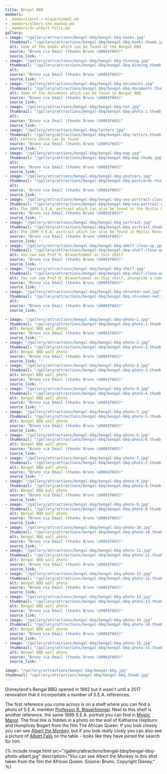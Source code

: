 ```yaml
---
title: Bengal BBQ
members:
- _members/prof-r-blauerhimmel.md
- _members/albert-the-monkey.md
- _members/dr-albert-falls.md
gallery:
- image: "/gallery/attractions/bengal-bbq/bengal-bbq-books.jpg"
  thumbnail: "/gallery/attractions/bengal-bbq/bengal-bbq-books.thumb.jpg"
  alt: Some of the books which can be found at the Bengal BBQ
  source: "Bruno via Email (thanks Bruno \U0001F603)"
  source_link: ''
- image: "/gallery/attractions/bengal-bbq/bengal-bbq-dinning.jpg"
  thumbnail: "/gallery/attractions/bengal-bbq/bengal-bbq-dinning.thumb.jpg"
  alt: 
  source: "Bruno via Email (thanks Bruno \U0001F603)"
  source_link: ''
- image: "/gallery/attractions/bengal-bbq/bengal-bbq-documents.jpg"
  thumbnail: "/gallery/attractions/bengal-bbq/bengal-bbq-documents.thumb.jpg"
  alt: Some of the documents which can be found in Bengal BBQ
  source: "Bruno via Email (thanks Bruno \U0001F603)"
  source_link: ''
- image: "/gallery/attractions/bengal-bbq/bengal-bbq-hat.jpg"
  thumbnail: "/gallery/attractions/bengal-bbq/bengal-bbq-photo-2.thumb.jpg"
  alt:
  source: "Bruno via Email (thanks Bruno \U0001F603)"
  source_link: ''
- image: "/gallery/attractions/bengal-bbq/letters.jpg"
  thumbnail: "/gallery/attractions/bengal-bbq/bengal-bbq-letters.thumb.jpg"
  alt: Letters which can be found
  source: "Bruno via Email (thanks Bruno \U0001F603)"
  source_link: ''
- image: "/gallery/attractions/bengal-bbq/bengal-bbq-map.jpg"
  thumbnail: "/gallery/attractions/bengal-bbq/bengal-bbq-map.thumb.jpg"
  alt:
  source: "Bruno via Email (thanks Bruno \U0001F603)"
  source_link: ''
- image: "/gallery/attractions/bengal-bbq/bengal-bbq-postcars.jpg"
  thumbnail: "/gallery/attractions/bengal-bbq/bengal-bbq-postcards.thumb.jpg"
  alt:
  source: "Bruno via Email (thanks Bruno \U0001F603)"
  source_link: ''
- image: "/gallery/attractions/bengal-bbq/bengal-bbq-sea-portrait-close-up.jpg"
  thumbnail: "/gallery/attractions/bengal-bbq/bengal-bbq-sea-portrait-close-up.thumb.jpg"
  alt: The 1899 S.E.A. portrait which can also be found in the Mystic Manor
  source: "Bruno via Email (thanks Bruno \U0001F603)"
  source_link: ''
- image: "/gallery/attractions/bengal-bbq/bengal-bbq-portrait.jpg"
  thumbnail: "/gallery/attractions/bengal-bbq/bengal-bbq-portrait.thumb.jpg"
  alt: The 1899 S.E.A. portrait which can also be found in Mystic Manor
  source: "Bruno via Email (thanks Bruno \U0001F603)"
  source_link: ''
- image: "/gallery/attractions/bengal-bbq/bengal-bbq-shelf-close-up.jpg"
  thumbnail: "/gallery/attractions/bengal-bbq/bengal-bbq-shelf-close-up.thumb.jpg"
  alt: You can see Prof R. Blauerhimmel on this shelf
  source: "Bruno via Email (thanks Bruno \U0001F603)"
  source_link: ''
- image: "/gallery/attractions/bengal-bbq/bengal-bbq-shelf.jpg"
  thumbnail: "/gallery/attractions/bengal-bbq/bengal-bbq-shelf-close-up.thumb.jpg"
  alt: You can see Prof R. Blauerhimmel on this shelf, alongside a camera holdal  from the Eastman Kodak Company. A long time sponsor of Disneylands Adventureland
  source: "Bruno via Email (thanks Bruno \U0001F603)"
  source_link: ''
- image: "/gallery/attractions/bengal-bbq/bengal-bbq-shrunken-ned.jpg"
  thumbnail: "/gallery/attractions/bengal-bbq/bengal-bbq-shrunken-ned.thumb.jpg"
  alt:
  source: "Bruno via Email (thanks Bruno \U0001F603)"
  source_link: ''

- image: "/gallery/attractions/bengal-bbq/bengal-bbq-photo-1.jpg"
  thumbnail: "/gallery/attractions/bengal-bbq/bengal-bbq-photo-1.thumb.jpg"
  alt: Bengal BBQ wall photo
  source: "Bruno via Email (thanks Bruno \U0001F603)"
  source_link: ''
- image: "/gallery/attractions/bengal-bbq/bengal-bbq-photo-2.jpg"
  thumbnail: "/gallery/attractions/bengal-bbq/bengal-bbq-photo-2.thumb.jpg"
  alt: Bengal BBQ wall photo
  source: "Bruno via Email (thanks Bruno \U0001F603)"
  source_link: ''
- image: "/gallery/attractions/bengal-bbq/bengal-bbq-photo-3.jpg"
  thumbnail: "/gallery/attractions/bengal-bbq/bengal-bbq-photo-3.thumb.jpg"
  alt: Bengal BBQ wall photo
  source: "Bruno via Email (thanks Bruno \U0001F603)"
  source_link: ''
- image: "/gallery/attractions/bengal-bbq/bengal-bbq-photo-4.jpg"
  thumbnail: "/gallery/attractions/bengal-bbq/bengal-bbq-photo-4.thumb.jpg"
  alt: Bengal BBQ wall photo
  source: "Bruno via Email (thanks Bruno \U0001F603)"
  source_link: ''
- image: "/gallery/attractions/bengal-bbq/bengal-bbq-photo-5.jpg"
  thumbnail: "/gallery/attractions/bengal-bbq/bengal-bbq-photo-5.thumb.jpg"
  alt: Bengal BBQ wall photo
  source: "Bruno via Email (thanks Bruno \U0001F603)"
  source_link: ''
- image: "/gallery/attractions/bengal-bbq/bengal-bbq-photo-6.jpg"
  thumbnail: "/gallery/attractions/bengal-bbq/bengal-bbq-photo-6.thumb.jpg"
  alt: Bengal BBQ wall photo
  source: "Bruno via Email (thanks Bruno \U0001F603)"
  source_link: ''
- image: "/gallery/attractions/bengal-bbq/bengal-bbq-photo-7.jpg"
  thumbnail: "/gallery/attractions/bengal-bbq/bengal-bbq-photo-7.thumb.jpg"
  alt: Bengal BBQ wall photo
  source: "Bruno via Email (thanks Bruno \U0001F603)"
  source_link: ''
- image: "/gallery/attractions/bengal-bbq/bengal-bbq-photo-8.jpg"
  thumbnail: "/gallery/attractions/bengal-bbq/bengal-bbq-photo-8.thumb.jpg"
  alt: Bengal BBQ wall photo
  source: "Bruno via Email (thanks Bruno \U0001F603)"
  source_link: ''
- image: "/gallery/attractions/bengal-bbq/bengal-bbq-photo-9.jpg"
  thumbnail: "/gallery/attractions/bengal-bbq/bengal-bbq-photo-9.thumb.jpg"
  alt: Bengal BBQ wall photo
  source: "Bruno via Email (thanks Bruno \U0001F603)"
  source_link: ''
- image: "/gallery/attractions/bengal-bbq/bengal-bbq-photo-10.jpg"
  thumbnail: "/gallery/attractions/bengal-bbq/bengal-bbq-photo-10.thumb.jpg"
  alt: Bengal BBQ wall photo
  source: "Bruno via Email (thanks Bruno \U0001F603)"
  source_link: ''
- image: "/gallery/attractions/bengal-bbq/bengal-bbq-photo-11.jpg"
  thumbnail: "/gallery/attractions/bengal-bbq/bengal-bbq-photo-11.thumb.jpg"
  alt: Bengal BBQ wall photo
  source: "Bruno via Email (thanks Bruno \U0001F603)"
  source_link: ''
- image: "/gallery/attractions/bengal-bbq/bengal-bbq-photo-12.jpg"
  thumbnail: "/gallery/attractions/bengal-bbq/bengal-bbq-photo-12.thumb.jpg"
  alt: Bengal BBQ wall photo
  source: "Bruno via Email (thanks Bruno \U0001F603)"
  source_link: ''
- image: "/gallery/attractions/bengal-bbq/bengal-bbq-photo-13.jpg"
  thumbnail: "/gallery/attractions/bengal-bbq/bengal-bbq-photo-13.thumb.jpg"
  alt: Bengal BBQ wall photo
  source: "Bruno via Email (thanks Bruno \U0001F603)"
  source_link: ''
- image: "/gallery/attractions/bengal-bbq/bengal-bbq-photo-14.jpg"
  thumbnail: "/gallery/attractions/bengal-bbq/bengal-bbq-photo-14.thumb.jpg"
  alt: Bengal BBQ wall photo
  source: "Bruno via Email (thanks Bruno \U0001F603)"
  source_link: ''
- image: "/gallery/attractions/bengal-bbq/bengal-bbq-photo-15.jpg"
  thumbnail: "/gallery/attractions/bengal-bbq/bengal-bbq-photo-15.thumb.jpg"
  alt: Bengal BBQ wall photo
  source: "Bruno via Email (thanks Bruno \U0001F603)"
  source_link: ''

image: "/gallery/attractions/bengal-bbq/bengal-bbq.jpg"
thumbnail: "/gallery/attractions/bengal-bbq/bengal-bbq.thumb.jpg"
---
```

Disneyland's Bengal BBQ opened in 1992 but it wasn't until a 2017 renovation that it incorportate a number of S.E.A. references.

The first reference you come across is on a shelf where you can find a photo of S.E.A. member [Professor R. Blauerhimmel](/sea/members/prof-r-blauerhimmel). Next to this shelf is another reference, the same 1899 S.E.A. portrait you can find in [Mystic Manor](/sea/attractions/mystic-manor). The final link is hidden in a photo on the wall of Katharine Hepburn and Humphrey Bogart from the film The African Queen. If you look closely you can see [Albert the Monkey](/sea/members/albert-the-monkey), but if you look really closly you can also see a picture of [Albert Falls](/sea/members/dr-albert-falls) on the table - looks like they have joined the search for him.

{% include image.html src="/gallery/attractions/bengal-bbq/bengal-bbq-photo-albert.jpg" description="You can see Albert the Monkey in this shot taken from the film the African Queen. Source: Bruno, Copyright Disney." %}

